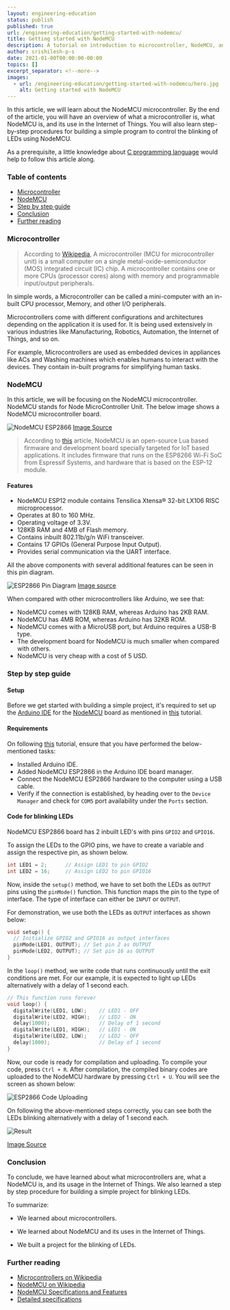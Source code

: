 ```yaml
---
layout: engineering-education
status: publish
published: true
url: /engineering-education/getting-started-with-nodemcu/
title: Getting started with NodeMCU
description: A tutorial on introduction to microcontroller, NodeMCU, and its uses in IoT.
author: srishilesh-p-s
date: 2021-01-00T00:00:00-00:00
topics: []
excerpt_separator: <!--more-->
images:
  - url: /engineering-education/getting-started-with-nodemcu/hero.jpg
    alt: Getting started with NodeMCU
---
```

In this article, we will learn about the NodeMCU microcontroller. By the end of the article, you will have an overview of what a microcontroller is, what NodeMCU is, and its use in the Internet of Things. You will also learn step-by-step procedures for building a simple program to control the blinking of LEDs using NodeMCU.
<!--more-->
As a prerequisite, a little knowledge about [C programming language](https://en.wikipedia.org/wiki/C_(programming_language)) would help to follow this article along.

### Table of contents
- [Microcontroller](#microcontroller)
- [NodeMCU](#nodemcu)
- [Step by step guide](#step-by-step-guide)
- [Conclusion](#conclusion)
- [Further reading](#further-reading)

### Microcontroller
> According to [Wikipedia](https://en.wikipedia.org/wiki/Microcontroller), A microcontroller (MCU for microcontroller unit) is a small computer on a single metal-oxide-semiconductor (MOS) integrated circuit (IC) chip. A microcontroller contains one or more CPUs (processor cores) along with memory and programmable input/output peripherals.

In simple words, a Microcontroller can be called a mini-computer with an in-built CPU processor, Memory, and other I/O peripherals.

Microcontrollers come with different configurations and architectures depending on the application it is used for. It is being used extensively in various industries like Manufacturing, Robotics, Automation, the Internet of Things, and so on.

For example, Microcontrollers are used as embedded devices in appliances like ACs and Washing machines which enables humans to interact with the devices. They contain in-built programs for simplifying human tasks.

### NodeMCU
In this article, we will be focusing on the NodeMCU microcontroller. NodeMCU stands for Node MicroController Unit. The below image shows a NodeMCU microcontroller board.

![NodeMCU ESP2866](/engineering-education/getting-started-with-nodemcu/nodemcu.png)
[Image Source](https://cityos-air.readme.io/docs/esp8266-nodemcu)

> According to [this](https://components101.com/development-boards/nodemcu-esp8266-pinout-features-and-datasheet) article, NodeMCU is an open-source Lua based firmware and development board specially targeted for IoT based applications. It includes firmware that runs on the ESP8266 Wi-Fi SoC from Espressif Systems, and hardware that is based on the ESP-12 module.

#### Features
- NodeMCU ESP12 module contains Tensilica Xtensa® 32-bit LX106 RISC microprocessor.
- Operates at 80 to 160 MHz.
- Operating voltage of 3.3V.
- 128KB RAM and 4MB of Flash memory.
- Contains inbuilt 802.11b/g/n WiFi transceiver.
- Contains 17 GPIOs (General Purpose Input Output).
- Provides serial communication via the UART interface.

All the above components with several additional features can be seen in this pin diagram.

![ESP2866 Pin Diagram](/engineering-education/getting-started-with-nodemcu/pin-diagram.png)
[Image source](https://randomnerdtutorials.com/esp8266-pinout-reference-gpios/)

When compared with other microcontrollers like Arduino, we see that:
- NodeMCU comes with 128KB RAM, whereas Arduino has 2KB RAM.
- NodeMCU has 4MB ROM, whereas Arduino has 32KB ROM.
- NodeMCU comes with a MicroUSB port, but Arduino requires a USB-B type.
- The development board for NodeMCU is much smaller when compared with others.
- NodeMCU is very cheap with a cost of 5 USD.

### Step by step guide
#### Setup
Before we get started with building a simple project, it's required to set up the [Arduino IDE](https://www.arduino.cc/en/software/) for the [NodeMCU](https://en.wikipedia.org/wiki/NodeMCU) board as mentioned in [this](https://create.arduino.cc/projecthub/electropeak/getting-started-w-nodemcu-esp8266-on-arduino-ide-28184f) tutorial.

#### Requirements
On following [this](https://create.arduino.cc/projecthub/electropeak/getting-started-w-nodemcu-esp8266-on-arduino-ide-28184f) tutorial, ensure that you have performed the below-mentioned tasks:

- Installed Arduino IDE.
- Added NodeMCU ESP2866 in the Arduino IDE board manager.
- Connect the NodeMCU ESP2866 hardware to the computer using a USB cable.
- Verify if the connection is established, by heading over to the `Device Manager` and check for `COM5` port availability under the `Ports` section.

#### Code for blinking LEDs
NodeMCU ESP2866 board has 2 inbuilt LED's with pins `GPIO2` and `GPIO16`.

To assign the LEDs to the GPIO pins, we have to create a variable and assign the respective pin, as shown below.

```c
int LED1 = 2;      // Assign LED1 to pin GPIO2
int LED2 = 16;     // Assign LED2 to pin GPIO16
```

Now, inside the `setup()` method, we have to set both the LEDs as `OUTPUT` pins using the `pinMode()` function. This function maps the pin to the type of interface. The type of interface can either be `INPUT` or `OUTPUT`.

For demonstration, we use both the LEDs as `OUTPUT` interfaces as shown below:

```c
void setup() {
  // Initialize GPIO2 and GPIO16 as output interfaces
  pinMode(LED1, OUTPUT); // Set pin 2 as OUTPUT
  pinMode(LED2, OUTPUT); // Set pin 16 as OUTPUT
}
```

In the `loop()` method, we write code that runs continuously until the exit conditions are met. For our example, it is expected to light up LEDs alternatively with a delay of 1 second each.

```c
// This function runs forever
void loop() {
  digitalWrite(LED1, LOW);    // LED1 - OFF
  digitalWrite(LED2, HIGH);   // LED2 - ON
  delay(1000);                // Delay of 1 second
  digitalWrite(LED1, HIGH);   // LED1 - ON
  digitalWrite(LED2, LOW);    // LED2 - OFF
  delay(1000);                // Delay of 1 second
}
```

Now, our code is ready for compilation and uploading. To compile your code, press `Ctrl + R`. After compilation, the compiled binary codes are uploaded to the NodeMCU hardware by pressing `Ctrl + U`. You will see the screen as shown below:

![ESP2866 Code Uploading](/engineering-education/getting-started-with-nodemcu/uploading.png)

On following the above-mentioned steps correctly, you can see both the LEDs blinking alternatively with a delay of 1 second each.

![Result](/engineering-education/getting-started-with-nodemcu/result.gif)

[Image Source](https://steemit.com/arduino/@makerhacks/blinking-leds-with-python-how-to-code-in-micro-python-on-the-esp8266-nodemcu)

### Conclusion
To conclude, we have learned about what microcontrollers are, what a NodeMCU is, and its usage in the Internet of Things. We also learned a step by step procedure for building a simple project for blinking LEDs.

To summarize:

- We learned about microcontrollers.

- We learned about NodeMCU and its uses in the Internet of Things.

- We built a project for the blinking of LEDs.

### Further reading
- [Microcontrollers on Wikipedia](https://en.wikipedia.org/wiki/Microcontroller)
- [NodeMCU on Wikipedia](https://en.wikipedia.org/wiki/NodeMCU)
- [NodeMCU Specifications and Features](https://components101.com/development-boards/nodemcu-esp8266-pinout-features-and-datasheet)
- [Detailed specifications](https://lastminuteengineers.com/esp8266-nodemcu-arduino-tutorial/)